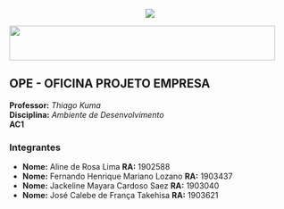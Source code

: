 <p align="center">
  <img src="https://raw.githubusercontent.com/fernandohmlozano/2020_2_Projeto_Integrado/calebe-takehisa_visao_inicial/images/logo_impacta.jpg">
</p>

 <img width="476" height="62" src="https://raw.githubusercontent.com/fernandohmlozano/2020_2_Projeto_Integrado/calebe-takehisa_visao_inicial/images/logo_impacdados.jpg">  

## OPE - OFICINA PROJETO EMPRESA

**Professor:** *Thiago Kuma*   
**Disciplina:**  *Ambiente de Desenvolvimento*  
**AC1** 

### Integrantes
* **Nome:** Aline de Rosa Lima  **RA:** 1902588    
* **Nome:** Fernando Henrique Mariano Lozano  **RA:** 1903437 
* **Nome:** Jackeline Mayara Cardoso Saez  **RA:** 1903040  
* **Nome:** José Calebe de França Takehisa  **RA:** 1903621  